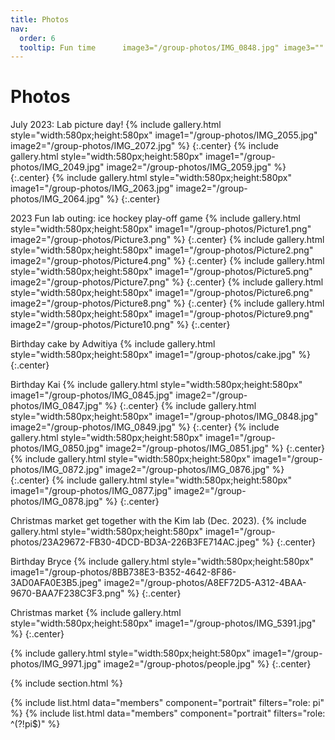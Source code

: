```yaml
---
title: Photos
nav:
  order: 6
  tooltip: Fun time      image3="/group-photos/IMG_0848.jpg" image3="" image4="/group-photos/IMG_0850.jpg" image5="/group-photos/IMG_0851.jpg" image6="/group-photos/IMG_0872.jpg" image7="/group-photos/IMG_0876.jpg" image8="/group-photos/IMG_0877.jpg" image9="/group-photos/IMG_0878.jpg
---
```


# <i class="fas fa-users"></i>Photos

July 2023: Lab picture day!
{% include gallery.html style="width:580px;height:580px" image1="/group-photos/IMG_2055.jpg" image2="/group-photos/IMG_2072.jpg" %} {:.center} 
{% include gallery.html style="width:580px;height:580px" image1="/group-photos/IMG_2049.jpg" image2="/group-photos/IMG_2059.jpg" %} {:.center} 
{% include gallery.html style="width:580px;height:580px" image1="/group-photos/IMG_2063.jpg" image2="/group-photos/IMG_2064.jpg" %} {:.center}


2023 Fun lab outing: ice hockey play-off game
{% include gallery.html style="width:580px;height:580px" image1="/group-photos/Picture1.png"  image2="/group-photos/Picture3.png" %} {:.center}
{% include gallery.html style="width:580px;height:580px" image1="/group-photos/Picture2.png"  image2="/group-photos/Picture4.png" %} {:.center}
{% include gallery.html style="width:580px;height:580px" image1="/group-photos/Picture5.png"  image2="/group-photos/Picture7.png" %} {:.center}
{% include gallery.html style="width:580px;height:580px" image1="/group-photos/Picture6.png"  image2="/group-photos/Picture8.png" %} {:.center}
{% include gallery.html style="width:580px;height:580px" image1="/group-photos/Picture9.png"  image2="/group-photos/Picture10.png" %} {:.center}

Birthday cake by Adwitiya
{% include gallery.html style="width:580px;height:580px" image1="/group-photos/cake.jpg" %} {:.center}

Birthday Kai 
{% include gallery.html style="width:580px;height:580px" image1="/group-photos/IMG_0845.jpg" image2="/group-photos/IMG_0847.jpg" %} {:.center}
{% include gallery.html style="width:580px;height:580px" image1="/group-photos/IMG_0848.jpg" image2="/group-photos/IMG_0849.jpg" %} {:.center}
{% include gallery.html style="width:580px;height:580px" image1="/group-photos/IMG_0850.jpg" image2="/group-photos/IMG_0851.jpg" %} {:.center}
{% include gallery.html style="width:580px;height:580px" image1="/group-photos/IMG_0872.jpg" image2="/group-photos/IMG_0876.jpg" %} {:.center}
{% include gallery.html style="width:580px;height:580px" image1="/group-photos/IMG_0877.jpg" image2="/group-photos/IMG_0878.jpg" %} {:.center}


Christmas market get together with the Kim lab (Dec. 2023).
{% include gallery.html style="width:580px;height:580px" image1="/group-photos/23A29672-FB30-4DCD-BD3A-226B3FE714AC.jpeg" %} {:.center}


Birthday Bryce 
{% include gallery.html style="width:580px;height:580px" image1="/group-photos/8BB738E3-B352-4642-8F86-3AD0AFA0E3B5.jpeg"  image2="/group-photos/A8EF72D5-A312-4BAA-9670-BAA7F238C3F3.png" %} {:.center}


Christmas market
{% include gallery.html style="width:580px;height:580px" image1="/group-photos/IMG_5391.jpg" %} {:.center}


{% include gallery.html style="width:580px;height:580px" image1="/group-photos/IMG_9971.jpg" image2="/group-photos/people.jpg" %} {:.center}

{% include section.html %}

{% include list.html data="members" component="portrait" filters="role: pi" %}
{% include list.html data="members" component="portrait" filters="role: ^(?!pi$)" %}



